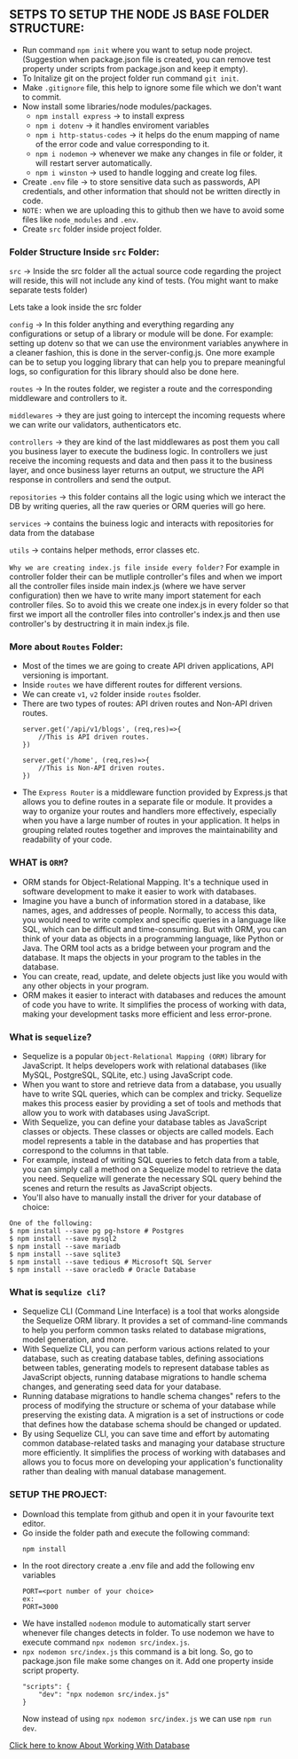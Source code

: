 ## SETPS TO SETUP THE NODE JS BASE FOLDER STRUCTURE:
- Run command `npm init` where you want to setup node project. (Suggestion when package.json file is created, you can remove test property under scripts from package.json and keep it empty).
- To Initalize git on the project folder run command `git init`. 
- Make `.gitignore` file, this help to ignore some file which we don't want to commit.
- Now install some libraries/node modules/packages.
    * `npm install express` -> to install express
    * `npm i dotenv` -> it handles enviroment variables
    * `npm i http-status-codes` -> it helps do the enum mapping of name of the error code and value corresponding to it.
    * `npm i nodemon` -> whenever we make any changes in file or folder, it will restart server automatically.
    * `npm i winston` -> used to handle logging and create log files. 
- Create `.env` file -> to store sensitive data such as passwords, API credentials, and other information that should not be written directly in code. 
- `NOTE:` when we are uploading this to github then we have to avoid some files like `node_modules` and `.env`.
- Create `src` folder inside project folder.

### Folder Structure Inside `src` Folder:
`src` -> Inside the src folder all the actual source code regarding the project will reside, this will not include any kind of tests. (You might want to make separate tests folder)

Lets take a look inside the src folder

`config` -> In this folder anything and everything regarding any configurations or setup of a library or module will be done. For example: setting up dotenv so that we can use the environment variables anywhere in a cleaner fashion, this is done in the server-config.js. One more example can be to setup you logging library that can help you to prepare meaningful logs, so configuration for this library should also be done here.

`routes` -> In the routes folder, we register a route and the corresponding middleware and controllers to it.

`middlewares` -> they are just going to intercept the incoming requests where we can write our validators, authenticators etc.

`controllers` -> they are kind of the last middlewares as post them you call you business layer to execute the budiness logic. In controllers we just receive the incoming requests and data and then pass it to the business layer, and once business layer returns an output, we structure the API response in controllers and send the output.

`repositories` -> this folder contains all the logic using which we interact the DB by writing queries, all the raw queries or ORM queries will go here.

`services` -> contains the buiness logic and interacts with repositories for data from the database

`utils` -> contains helper methods, error classes etc.

`Why we are creating index.js file inside every folder?` For example in controller folder their can be mutliple controller's files and when we import all the controller files inside main index.js (where we have server configuration) then we have to write many import statement for each controller files. So to avoid this we create one index.js in every folder so that first we import all the controller files into controller's index.js and then use controller's by destructring it in main index.js file.

### More about `Routes` Folder: 
- Most of the times we are going to create API driven applications, API versioning is important.
- Inside `routes` we have different routes for different versions. 
- We can create `v1`, `v2` folder inside `routes` fsolder.
- There are two types of routes: API driven routes and Non-API driven routes.
    ```
    server.get('/api/v1/blogs', (req,res)=>{
        //This is API driven routes.
    })

    server.get('/home', (req,res)=>{
        //This is Non-API driven routes.
    })
    ```
- The `Express Router` is a middleware function provided by Express.js that allows you to define routes in a separate file or module. It provides a way to organize your routes and handlers more effectively, especially when you have a large number of routes in your application. It helps in grouping related routes together and improves the maintainability and readability of your code.

### WHAT is `ORM`?
- ORM stands for Object-Relational Mapping. It's a technique used in software development to make it easier to work with databases. 
- Imagine you have a bunch of information stored in a database, like names, ages, and addresses of people. Normally, to access this data, you would need to write complex and specific queries in a language like SQL, which can be difficult and time-consuming. But with ORM, you can think of your data as objects in a programming language, like Python or Java. The ORM tool acts as a bridge between your program and the database. It maps the objects in your program to the tables in the database.
- You can create, read, update, and delete objects just like you would with any other objects in your program.
- ORM makes it easier to interact with databases and reduces the amount of code you have to write. It simplifies the process of working with data, making your development tasks more efficient and less error-prone.

### What is `sequelize`?
- Sequelize is a popular `Object-Relational Mapping (ORM)` library for JavaScript. It helps developers work with relational databases (like MySQL, PostgreSQL, SQLite, etc.) using JavaScript code.
- When you want to store and retrieve data from a database, you usually have to write SQL queries, which can be complex and tricky. Sequelize makes this process easier by providing a set of tools and methods that allow you to work with databases using JavaScript.
- With Sequelize, you can define your database tables as JavaScript classes or objects. These classes or objects are called models. Each model represents a table in the database and has properties that correspond to the columns in that table.
- For example, instead of writing SQL queries to fetch data from a table, you can simply call a method on a Sequelize model to retrieve the data you need. Sequelize will generate the necessary SQL query behind the scenes and return the results as JavaScript objects.
- You'll also have to manually install the driver for your database of choice:
```
One of the following:
$ npm install --save pg pg-hstore # Postgres
$ npm install --save mysql2
$ npm install --save mariadb
$ npm install --save sqlite3
$ npm install --save tedious # Microsoft SQL Server
$ npm install --save oracledb # Oracle Database
```

### What is `sequlize cli`?
- Sequelize CLI (Command Line Interface) is a tool that works alongside the Sequelize ORM library. It provides a set of command-line commands to help you perform common tasks related to database migrations, model generation, and more.
- With Sequelize CLI, you can perform various actions related to your database, such as creating database tables, defining associations between tables, generating models to represent database tables as JavaScript objects, running database migrations to handle schema changes, and generating seed data for your database.
- Running database migrations to handle schema changes" refers to the process of modifying the structure or schema of your database while preserving the existing data. A migration is a set of instructions or code that defines how the database schema should be changed or updated.
- By using Sequelize CLI, you can save time and effort by automating common database-related tasks and managing your database structure more efficiently. It simplifies the process of working with databases and allows you to focus more on developing your application's functionality rather than dealing with manual database management.

### SETUP THE PROJECT:
- Download this template from github and open it in your favourite text editor.
- Go inside the folder path and execute the following command:
    ```
    npm install
    ```
- In the root directory create a .env file and add the following env variables
    ```
    PORT=<port number of your choice>
    ex:
    PORT=3000
    ```
- We have installed `nodemon` module to automatically start server whenever file changes detects in folder. To use nodemon we have to execute command `npx nodemon src/index.js`.
- `npx nodemon src/index.js` this command is a bit long. So, go to package.json file make some changes on it. Add one property inside script property.
    ```
    "scripts": {
        "dev": "npx nodemon src/index.js"
    }
    ```
    Now instead of using `npx nodemon src/index.js` we can use `npm run dev`.

[Click here to know About Working With Database](working_with_database.md)
